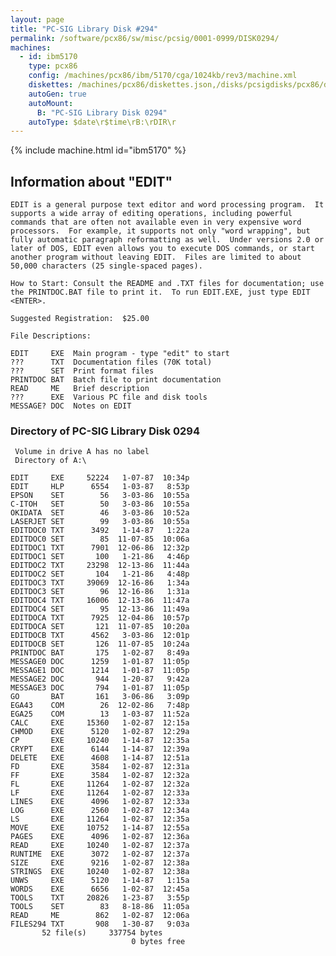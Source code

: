 ```yaml
---
layout: page
title: "PC-SIG Library Disk #294"
permalink: /software/pcx86/sw/misc/pcsig/0001-0999/DISK0294/
machines:
  - id: ibm5170
    type: pcx86
    config: /machines/pcx86/ibm/5170/cga/1024kb/rev3/machine.xml
    diskettes: /machines/pcx86/diskettes.json,/disks/pcsigdisks/pcx86/diskettes.json
    autoGen: true
    autoMount:
      B: "PC-SIG Library Disk 0294"
    autoType: $date\r$time\rB:\rDIR\r
---
```


{% include machine.html id="ibm5170" %}

## Information about "EDIT"

    EDIT is a general purpose text editor and word processing program.  It
    supports a wide array of editing operations, including powerful
    commands that are often not available even in very expensive word
    processors.  For example, it supports not only "word wrapping", but
    fully automatic paragraph reformatting as well.  Under versions 2.0 or
    later of DOS, EDIT even allows you to execute DOS commands, or start
    another program without leaving EDIT.  Files are limited to about
    50,000 characters (25 single-spaced pages).
    
    How to Start: Consult the README and .TXT files for documentation; use
    the PRINTDOC.BAT file to print it.  To run EDIT.EXE, just type EDIT
    <ENTER>.
    
    Suggested Registration:  $25.00
    
    File Descriptions:
    
    EDIT     EXE  Main program - type "edit" to start
    ???      TXT  Documentation files (70K total)
    ???      SET  Print format files
    PRINTDOC BAT  Batch file to print documentation
    READ     ME   Brief description
    ???      EXE  Various PC file and disk tools
    MESSAGE? DOC  Notes on EDIT

### Directory of PC-SIG Library Disk 0294

     Volume in drive A has no label
     Directory of A:\

    EDIT     EXE     52224   1-07-87  10:34p
    EDIT     HLP      6554   1-03-87   8:53p
    EPSON    SET        56   3-03-86  10:55a
    C-ITOH   SET        50   3-03-86  10:55a
    OKIDATA  SET        46   3-03-86  10:52a
    LASERJET SET        99   3-03-86  10:55a
    EDITDOC0 TXT      3492   1-14-87   1:22a
    EDITDOC0 SET        85  11-07-85  10:06a
    EDITDOC1 TXT      7901  12-06-86  12:32p
    EDITDOC1 SET       100   1-21-86   4:46p
    EDITDOC2 TXT     23298  12-13-86  11:44a
    EDITDOC2 SET       104   1-21-86   4:48p
    EDITDOC3 TXT     39069  12-16-86   1:34a
    EDITDOC3 SET        96  12-16-86   1:31a
    EDITDOC4 TXT     16006  12-13-86  11:47a
    EDITDOC4 SET        95  12-13-86  11:49a
    EDITDOCA TXT      7925  12-04-86  10:57p
    EDITDOCA SET       121  11-07-85  10:20a
    EDITDOCB TXT      4562   3-03-86  12:01p
    EDITDOCB SET       126  11-07-85  10:24a
    PRINTDOC BAT       175   1-02-87   8:49a
    MESSAGE0 DOC      1259   1-01-87  11:05p
    MESSAGE1 DOC      1214   1-01-87  11:05p
    MESSAGE2 DOC       944   1-20-87   9:42a
    MESSAGE3 DOC       794   1-01-87  11:05p
    GO       BAT       161   3-06-86   3:09p
    EGA43    COM        26  12-02-86   7:48p
    EGA25    COM        13   1-03-87  11:52a
    CALC     EXE     15360   1-02-87  12:15a
    CHMOD    EXE      5120   1-02-87  12:29a
    CP       EXE     10240   1-14-87  12:35a
    CRYPT    EXE      6144   1-14-87  12:39a
    DELETE   EXE      4608   1-14-87  12:51a
    FD       EXE      3584   1-02-87  12:31a
    FF       EXE      3584   1-02-87  12:32a
    FL       EXE     11264   1-02-87  12:32a
    LF       EXE     11264   1-02-87  12:33a
    LINES    EXE      4096   1-02-87  12:33a
    LOG      EXE      2560   1-02-87  12:34a
    LS       EXE     11264   1-02-87  12:35a
    MOVE     EXE     10752   1-14-87  12:55a
    PAGES    EXE      4096   1-02-87  12:36a
    READ     EXE     10240   1-02-87  12:37a
    RUNTIME  EXE      3072   1-02-87  12:37a
    SIZE     EXE      9216   1-02-87  12:38a
    STRINGS  EXE     10240   1-02-87  12:38a
    UNWS     EXE      5120   1-14-87   1:15a
    WORDS    EXE      6656   1-02-87  12:45a
    TOOLS    TXT     20826   1-23-87   3:55p
    TOOLS    SET        83   8-18-86  11:05a
    READ     ME        862   1-02-87  12:06a
    FILES294 TXT       908   1-30-87   9:03a
           52 file(s)     337754 bytes
                               0 bytes free
